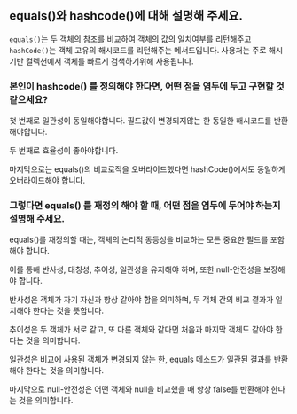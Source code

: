 ## equals()와 hashcode()에 대해 설명해 주세요.

`equals()`는 두 객체의 참조를 비교하여 객체의 값의 일치여부를 리턴해주고 
`hashCode()`는 객체 고유의 해시코드를 리턴해주는 메서드입니다. 사용처는 주로 해시기반 컬렉션에서 객체를 빠르게 검색하기위해 사용됩니다.

### 본인이 hashcode() 를 정의해야 한다면, 어떤 점을 염두에 두고 구현할 것 같으세요?

첫 번째로 일관성이 동일해야합니다. 필드값이 변경되지않는 한 동일한 해시코드를 반환해야합니다.

두 번째로 효율성이 좋아야합니다. 

마지막으로는 equals()의 비교로직을 오버라이드했다면 hashCode()에서도 동일하게 오버라이드해야 합니다.

### 그렇다면 equals() 를 재정의 해야 할 때, 어떤 점을 염두에 두어야 하는지 설명해 주세요.

equals()를 재정의할 때는, 객체의 논리적 동등성을 비교하는 모든 중요한 필드를 포함해야 합니다. 

이를 통해 반사성, 대칭성, 추이성, 일관성을 유지해야 하며, 또한 null-안전성을 보장해야 합니다. 

반사성은 객체가 자기 자신과 항상 같아야 함을 의미하며, 두 객체 간의 비교 결과가 일치해야 한다는 것을 뜻합니다. 

추이성은 두 객체가 서로 같고, 또 다른 객체와 같다면 처음과 마지막 객체도 같아야 한다는 것을 의미합니다. 

일관성은 비교에 사용된 객체가 변경되지 않는 한, equals 메소드가 일관된 결과를 반환해야 한다는 것을 의미합니다. 

마지막으로 null-안전성은 어떤 객체와 null을 비교했을 때 항상 false를 반환해야 한다는 것을 의미합니다.
